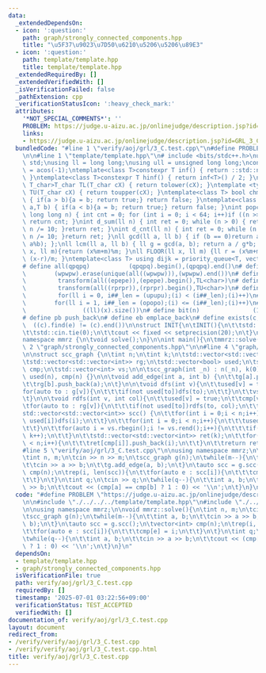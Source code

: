 ```yaml
---
data:
  _extendedDependsOn:
  - icon: ':question:'
    path: graph/strongly_connected_components.hpp
    title: "\u5F37\u9023\u7D50\u6210\u5206\u5206\u89E3"
  - icon: ':question:'
    path: template/template.hpp
    title: template/template.hpp
  _extendedRequiredBy: []
  _extendedVerifiedWith: []
  _isVerificationFailed: false
  _pathExtension: cpp
  _verificationStatusIcon: ':heavy_check_mark:'
  attributes:
    '*NOT_SPECIAL_COMMENTS*': ''
    PROBLEM: https://judge.u-aizu.ac.jp/onlinejudge/description.jsp?id=GRL_3_C
    links:
    - https://judge.u-aizu.ac.jp/onlinejudge/description.jsp?id=GRL_3_C
  bundledCode: "#line 1 \"verify/aoj/grl/3_C.test.cpp\"\n#define PROBLEM \"https://judge.u-aizu.ac.jp/onlinejudge/description.jsp?id=GRL_3_C\"\
    \n\n#line 1 \"template/template.hpp\"\n# include <bits/stdc++.h>\nusing namespace\
    \ std;\nusing ll = long long;\nusing ull = unsigned long long;\nconst double pi\
    \ = acos(-1);\ntemplate<class T>constexpr T inf() { return ::std::numeric_limits<T>::max();\
    \ }\ntemplate<class T>constexpr T hinf() { return inf<T>() / 2; }\ntemplate <typename\
    \ T_char>T_char TL(T_char cX) { return tolower(cX); }\ntemplate <typename T_char>T_char\
    \ TU(T_char cX) { return toupper(cX); }\ntemplate<class T> bool chmin(T& a,T b)\
    \ { if(a > b){a = b; return true;} return false; }\ntemplate<class T> bool chmax(T&\
    \ a,T b) { if(a < b){a = b; return true;} return false; }\nint popcnt(unsigned\
    \ long long n) { int cnt = 0; for (int i = 0; i < 64; i++)if ((n >> i) & 1)cnt++;\
    \ return cnt; }\nint d_sum(ll n) { int ret = 0; while (n > 0) { ret += n % 10;\
    \ n /= 10; }return ret; }\nint d_cnt(ll n) { int ret = 0; while (n > 0) { ret++;\
    \ n /= 10; }return ret; }\nll gcd(ll a, ll b) { if (b == 0)return a; return gcd(b,\
    \ a%b); };\nll lcm(ll a, ll b) { ll g = gcd(a, b); return a / g*b; };\nll MOD(ll\
    \ x, ll m){return (x%m+m)%m; }\nll FLOOR(ll x, ll m) {ll r = (x%m+m)%m; return\
    \ (x-r)/m; }\ntemplate<class T> using dijk = priority_queue<T, vector<T>, greater<T>>;\n\
    # define all(qpqpq)           (qpqpq).begin(),(qpqpq).end()\n# define UNIQUE(wpwpw)\
    \        (wpwpw).erase(unique(all((wpwpw))),(wpwpw).end())\n# define LOWER(epepe)\
    \         transform(all((epepe)),(epepe).begin(),TL<char>)\n# define UPPER(rprpr)\
    \         transform(all((rprpr)),(rprpr).begin(),TU<char>)\n# define rep(i,upupu)\
    \         for(ll i = 0, i##_len = (upupu);(i) < (i##_len);(i)++)\n# define reps(i,opopo)\
    \        for(ll i = 1, i##_len = (opopo);(i) <= (i##_len);(i)++)\n# define len(x)\
    \                ((ll)(x).size())\n# define bit(n)               (1LL << (n))\n\
    # define pb push_back\n# define eb emplace_back\n# define exists(c, e)       \
    \  ((c).find(e) != (c).end())\n\nstruct INIT{\n\tINIT(){\n\t\tstd::ios::sync_with_stdio(false);\n\
    \t\tstd::cin.tie(0);\n\t\tcout << fixed << setprecision(20);\n\t}\n}INIT;\n\n\
    namespace mmrz {\n\tvoid solve();\n}\n\nint main(){\n\tmmrz::solve();\n}\n#line\
    \ 2 \"graph/strongly_connected_components.hpp\"\n\n#line 4 \"graph/strongly_connected_components.hpp\"\
    \n\nstruct scc_graph {\n\tint n;\n\tint k;\n\tstd::vector<std::vector<int>> g;\n\
    \tstd::vector<std::vector<int>> rg;\n\tstd::vector<bool> used;\n\tstd::vector<int>\
    \ cmp;\n\tstd::vector<int> vs;\n\n\tscc_graph(int _n) : n(_n), k(0), g(n), rg(n),\
    \ used(n), cmp(n) {}\n\n\tvoid add_edge(int a, int b) {\n\t\tg[a].push_back(b);\n\
    \t\trg[b].push_back(a);\n\t}\n\n\tvoid dfs(int v){\n\t\tused[v] = true;\n\t\t\
    for(auto to : g[v]){\n\t\t\tif(not used[to])dfs(to);\n\t\t}\n\t\tvs.push_back(v);\n\
    \t}\n\n\tvoid rdfs(int v, int col){\n\t\tused[v] = true;\n\t\tcmp[v] = col;\n\t\
    \tfor(auto to : rg[v]){\n\t\t\tif(not used[to])rdfs(to, col);\n\t\t}\n\t}\n\n\t\
    std::vector<std::vector<int>> scc() {\n\t\tfor(int i = 0;i < n;i++){\n\t\t\tif(not\
    \ used[i])dfs(i);\n\t\t}\n\t\tfor(int i = 0;i < n;i++){\n\t\t\tused[i] = false;\n\
    \t\t}\n\t\tfor(auto i = vs.rbegin();i != vs.rend();i++){\n\t\t\tif(not used[*i])rdfs(*i,\
    \ k++);\n\t\t}\n\t\tstd::vector<std::vector<int>> ret(k);\n\t\tfor(int i = 0;i\
    \ < n;i++){\n\t\t\tret[cmp[i]].push_back(i);\n\t\t}\n\t\treturn ret;\n\t}\n};\n\
    #line 5 \"verify/aoj/grl/3_C.test.cpp\"\n\nusing namespace mmrz;\n\nvoid mmrz::solve(){\n\
    \tint n, m;\n\tcin >> n >> m;\n\tscc_graph g(n);\n\twhile(m--){\n\t\tint a, b;\n\
    \t\tcin >> a >> b;\n\t\tg.add_edge(a, b);\n\t}\n\tauto scc = g.scc();\n\tvector<int>\
    \ cmp(n);\n\trep(i, len(scc)){\n\t\tfor(auto e : scc[i]){\n\t\t\tcmp[e] = i;\n\
    \t\t}\n\t}\n\tint q;\n\tcin >> q;\n\twhile(q--){\n\t\tint a, b;\n\t\tcin >> a\
    \ >> b;\n\t\tcout << (cmp[a] == cmp[b] ? 1 : 0) << '\\n';\n\t}\n}\n"
  code: "#define PROBLEM \"https://judge.u-aizu.ac.jp/onlinejudge/description.jsp?id=GRL_3_C\"\
    \n\n#include \"./../../../template/template.hpp\"\n#include \"./../../../graph/strongly_connected_components.hpp\"\
    \n\nusing namespace mmrz;\n\nvoid mmrz::solve(){\n\tint n, m;\n\tcin >> n >> m;\n\
    \tscc_graph g(n);\n\twhile(m--){\n\t\tint a, b;\n\t\tcin >> a >> b;\n\t\tg.add_edge(a,\
    \ b);\n\t}\n\tauto scc = g.scc();\n\tvector<int> cmp(n);\n\trep(i, len(scc)){\n\
    \t\tfor(auto e : scc[i]){\n\t\t\tcmp[e] = i;\n\t\t}\n\t}\n\tint q;\n\tcin >> q;\n\
    \twhile(q--){\n\t\tint a, b;\n\t\tcin >> a >> b;\n\t\tcout << (cmp[a] == cmp[b]\
    \ ? 1 : 0) << '\\n';\n\t}\n}\n"
  dependsOn:
  - template/template.hpp
  - graph/strongly_connected_components.hpp
  isVerificationFile: true
  path: verify/aoj/grl/3_C.test.cpp
  requiredBy: []
  timestamp: '2025-07-01 03:22:56+09:00'
  verificationStatus: TEST_ACCEPTED
  verifiedWith: []
documentation_of: verify/aoj/grl/3_C.test.cpp
layout: document
redirect_from:
- /verify/verify/aoj/grl/3_C.test.cpp
- /verify/verify/aoj/grl/3_C.test.cpp.html
title: verify/aoj/grl/3_C.test.cpp
---
```

